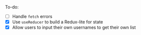 To-do:

- [ ] Handle `fetch` errors
- [x] Use `useReducer` to build a Redux-lite for state
- [x] Allow users to input their own usernames to get their own list
